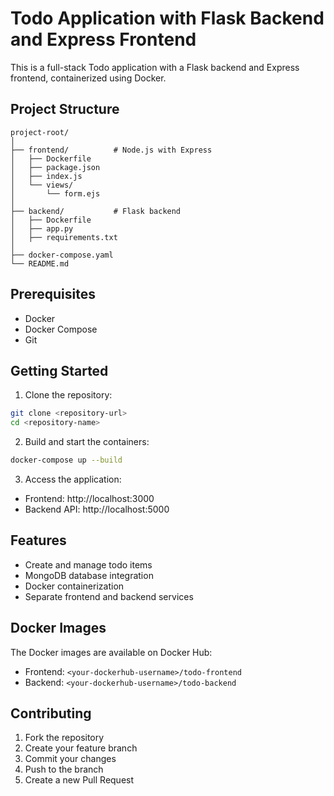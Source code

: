 # Todo Application with Flask Backend and Express Frontend

This is a full-stack Todo application with a Flask backend and Express frontend, containerized using Docker.

## Project Structure

```
project-root/
│
├── frontend/          # Node.js with Express
│   ├── Dockerfile
│   ├── package.json
│   ├── index.js
│   └── views/
│       └── form.ejs
│
├── backend/           # Flask backend
│   ├── Dockerfile
│   ├── app.py
│   ├── requirements.txt
│
├── docker-compose.yaml
└── README.md
```

## Prerequisites

- Docker
- Docker Compose
- Git

## Getting Started

1. Clone the repository:
```bash
git clone <repository-url>
cd <repository-name>
```

2. Build and start the containers:
```bash
docker-compose up --build
```

3. Access the application:
- Frontend: http://localhost:3000
- Backend API: http://localhost:5000

## Features

- Create and manage todo items
- MongoDB database integration
- Docker containerization
- Separate frontend and backend services

## Docker Images

The Docker images are available on Docker Hub:
- Frontend: `<your-dockerhub-username>/todo-frontend`
- Backend: `<your-dockerhub-username>/todo-backend`

## Contributing

1. Fork the repository
2. Create your feature branch
3. Commit your changes
4. Push to the branch
5. Create a new Pull Request 